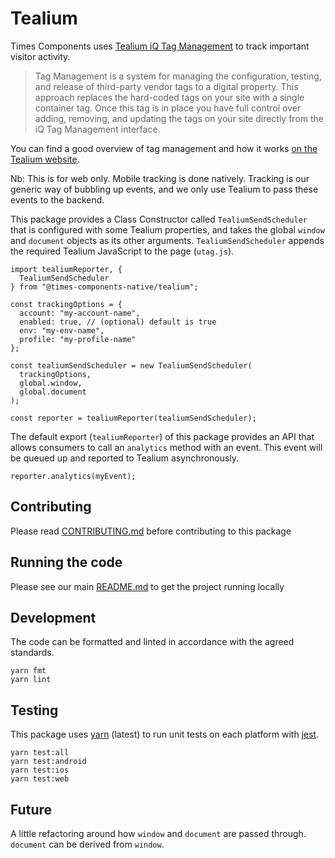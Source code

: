 # Tealium

Times Components uses
[Tealium iQ Tag Management](https://tealium.com/products/tealium-iq-tag-management-system/)
to track important visitor activity.

> Tag Management is a system for managing the configuration, testing, and
> release of third-party vendor tags to a digital property. This approach
> replaces the hard-coded tags on your site with a single container tag. Once
> this tag is in place you have full control over adding, removing, and updating
> the tags on your site directly from the iQ Tag Management interface.

You can find a good overview of tag management and how it works
[on the Tealium website](https://community.tealiumiq.com/t5/iQ-Tag-Management/Tag-Management-Concepts/ta-p/15883).

Nb: This is for web only. Mobile tracking is done natively. Tracking is our
generic way of bubbling up events, and we only use Tealium to pass these events
to the backend.

This package provides a Class Constructor called `TealiumSendScheduler` that is
configured with some Tealium properties, and takes the global `window` and
`document` objects as its other arguments. `TealiumSendScheduler` appends the
required Tealium JavaScript to the page (`utag.js`).

```
import tealiumReporter, {
  TealiumSendScheduler
} from "@times-components-native/tealium";

const trackingOptions = {
  account: "my-account-name",
  enabled: true, // (optional) default is true
  env: "my-env-name",
  profile: "my-profile-name"
};

const tealiumSendScheduler = new TealiumSendScheduler(
  trackingOptions,
  global.window,
  global.document
);

const reporter = tealiumReporter(tealiumSendScheduler);
```

The default export (`tealiumReporter`) of this package provides an API that
allows consumers to call an `analytics` method with an event. This event will be
queued up and reported to Tealium asynchronously.

```
reporter.analytics(myEvent);
```

## Contributing

Please read [CONTRIBUTING.md](./CONTRIBUTING.md) before contributing to this
package

## Running the code

Please see our main [README.md](../README.md) to get the project running locally

## Development

The code can be formatted and linted in accordance with the agreed standards.

```
yarn fmt
yarn lint
```

## Testing

This package uses [yarn](https://yarnpkg.com) (latest) to run unit tests on each
platform with [jest](https://facebook.github.io/jest/).

```
yarn test:all
yarn test:android
yarn test:ios
yarn test:web
```

## Future

A little refactoring around how `window` and `document` are passed through.
`document` can be derived from `window`.
